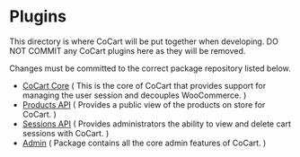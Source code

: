 # Plugins

This directory is where CoCart will be put together when developing. DO NOT COMMIT any CoCart plugins here as they will be removed.

Changes must be committed to the correct package repository listed below.

* [CoCart Core](https://github.com/co-cart/cocart-core) ( This is the core of CoCart that provides support for managing the user session and decouples WooCommerce. )
* [Products API](https://github.com/co-cart/cocart-products-api) ( Provides a public view of the products on store for CoCart. )
* [Sessions API](https://github.com/co-cart/cocart-session-api) ( Provides administrators the ability to view and delete cart sessions with CoCart. )
* [Admin](https://github.com/co-cart/cocart-admin) ( Package contains all the core admin features of CoCart. )
